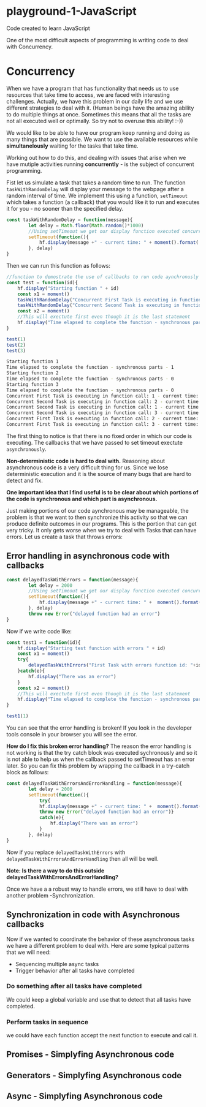 # playground-1-JavaScript
Code created to learn JavaScript

One of the most difficult aspects of programming is writing code to deal with Concurrency.

# Concurrency

When we have a program that has functionality that needs us to use resources that take time to access, 
we are faced with interesting challenges. Actually, we have this problem in our daily life and we use different strategies 
to deal with it. (Human beings have the amazing ability to do multiple things at once. 
Sometimes this means that all the tasks are not all executed well or optimally. 
So try not to overuse this ability! :-))

We would like to be able to have our program keep running and doing as many things that are possible. 
We want to use the available resources while __simultanelously__ waiting for the tasks that take time. 

Working out how to do this, and dealing with issues that arise when we have mutiple activities 
running __concurrently__ - is the subject of concurrent programming.

Fist let us simulate a task that takes a random time to run. 
The function `taskWithRandomDelay` will display your message to the webpage after a random interval of time. 
We implement this using a function, `setTimeout` which takes a function (a callback)
that you would like it to run and executes it for you - no sooner than the specified delay.


```javascript
const taskWithRandomDelay = function(message){
        let delay = Math.floor(Math.random()*1000)
        //Using setTimeout we get our display function executed concurrently after a random delay
        setTimeout(function(){
            hf.display(message +" - current time: " + moment().format('HH:mm:ss:SSS'))
        }, delay)
}
```

Then we can run this function as follows:

```javascript
//function to demostrate the use of callbacks to run code aynchronusly
const test = function(id){ 
    hf.display("Starting function " + id)
    const x1 = moment()
    taskWithRandomDelay("Concurrent First Task is executing in function call: " +id)
    taskWithRandomDelay("Concurrent Second Task is executing in function call: "+ id)
    const x2 = moment()
    //This will exectute first even though it is the last statement
    hf.display("Time elapsed to complete the function - synchronous parts - " + x2.diff(x1).valueOf('x'))
}

test(1)
test(2)
test(3)
```

```bash
Starting function 1
Time elapsed to complete the function - synchronous parts - 1
Starting function 2
Time elapsed to complete the function - synchronous parts - 0
Starting function 3
Time elapsed to complete the function - synchronous parts - 0
Concurrent First Task is executing in function call: 1 - current time: 15:02:28:501
Concurrent Second Task is executing in function call: 2 - current time: 15:02:28:524
Concurrent Second Task is executing in function call: 1 - current time: 15:02:28:535
Concurrent Second Task is executing in function call: 3 - current time: 15:02:28:659
Concurrent First Task is executing in function call: 2 - current time: 15:02:28:800
Concurrent First Task is executing in function call: 3 - current time: 15:02:29:239
```

The first thing to notice is that there is no fixed order in which our code is executing. 
The callbacks that we have passed to set timeout exectute `asynchronously`.

__Non-deterministic code is hard to deal with.__
Reasoning about asynchronous code is a very difficult thing for us. Since we lose
deterministic execution and it is the source of many bugs that are hard to detect and fix.

**One important idea that I find useful is to be clear about which portions of the code is 
synchronous and which part is asynchronous.**

Just making portions of our code aynchronous may be manageable, the problem is that we want to 
then synchronize this activity so that we can produce definite outcomes in our programs. 
This is the portion that can get very tricky. 
It only gets worse when we try to deal with Tasks that can have errors. 
Let us create a task that throws errors:

## Error handling in asynchronous code with callbacks
```javascript
const delayedTaskWithErrors = function(message){
        let delay = 2000
        //Using setTimeout we get our display function executed concurrently after a random delay
        setTimeout(function(){
            hf.display(message +" - current time: " +  moment().format('HH:mm:ss:SSS'))
        }, delay)
        throw new Error("delayed function had an error")
}
```  

Now if we write code like:

```javascript
const test1 = function(id){ 
    hf.display("Starting test function with errors " + id)
    const x1 = moment()
    try{
        delayedTaskWithErrors("First Task with errors function id: "+id)
    }catch(e){
        hf.display("There was an error")
    }
    const x2 = moment()
    //This will exectute first even though it is the last statement
    hf.display("Time elapsed to complete the function - synchronous parts - " + x2.diff(x1).valueOf('x'))
}

test1(1)
```

You can see that the error handling is broken! 
If you look in the developer tools console in your browser you will see the error.

__How do I fix this broken error handling?__
The reason the error handling is not working is that the try catch block was executed sychronously and so it is not able to help us when the callback passed to setTimeout has an error later.
So you can fix this problem by wrapping the callback in a try-catch block as follows:

```javascript
const delayedTaskWithErrorsAndErrorHandling = function(message){
        let delay = 2000
        setTimeout(function(){
            try{
            hf.display(message +" - current time: " +  moment().format('HH:mm:ss:SSS'))
            throw new Error("delayed function had an error")}
            catch(e){
                hf.display("There was an error")
            }
        }, delay)        
}
```
Now if you replace `delayedTaskWithErrors` with `delayedTaskWithErrorsAndErrorHandling`
then all will be well.

__Note: Is there a way to do this outside delayedTaskWithErrorsAndErrorHandling?__


Once we have a a robust way to handle errors, we still have to deal with another problem -Synchronization. 

## Synchronization in code with Asynchronous callbacks
Now if we wanted to coordinate the behavior of these asynchronous tasks we have a different problem to deal with. 
Here are some typical patterns that we will need:
* Sequencing multiple async tasks
* Trigger behavior after all tasks have completed


### Do something after all tasks have completed
We could keep a global variable and use that to detect that all tasks have completed. 

### Perform tasks in sequence
we could have each function accept the next function to execute and call it.


## Promises - Simplyfing Asynchronous code

## Generators - Simplyfing Asynchronous code

## Async - Simplyfing Asynchronous code

